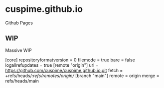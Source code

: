 # cuspime.github.io
Github Pages

## WIP
Massive WIP


[core]
        repositoryformatversion = 0
        filemode = true
        bare = false
        logallrefupdates = true
[remote "origin"]
        url = https://github.com/cuspime/cuspime.github.io.git
        fetch = +refs/heads/*:refs/remotes/origin/*
[branch "main"]
        remote = origin
        merge = refs/heads/main
